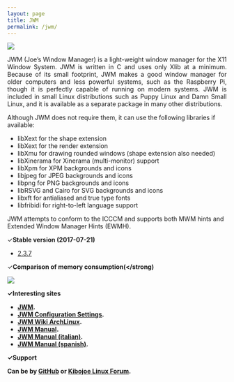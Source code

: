 ```yaml
---
layout: page
title: JWM
permalink: /jwm/
---
```


<img src="http://www.auplod.com/u/ludpoa7e9c0.png">

<p align="justify">JWM (Joe’s Window Manager) is a light-weight window manager for the X11 Window System. JWM is written in C and uses only Xlib at a minimum. Because of its small footprint, JWM makes a good window manager for older computers and less powerful systems, such as the Raspberry Pi, though it is perfectly capable of running on modern systems. JWM is included in small Linux distributions such as Puppy Linux and Damn Small Linux, and it is available as a separate package in many other distributions.</p>

Although JWM does not require them, it can use the following libraries if available: 

- libXext for the shape extension
- libXext for the render extension
- libXmu for drawing rounded windows (shape extension also needed)
- libXinerama for Xinerama (multi-monitor) support
- libXpm for XPM backgrounds and icons
- libjpeg for JPEG backgrounds and icons
- libpng for PNG backgrounds and icons
- libRSVG and Cairo for SVG backgrounds and icons
- libxft for antialiased and true type fonts
- libfribidi for right-to-left language support

JWM attempts to conform to the ICCCM and supports both MWM hints and Extended Window Manager Hints (EWMH).

✓<strong>Stable version (2017-07-21)</strong>

* <a href="http://joewing.net/projects/jwm/release-2.3.shtml">2.3.7</a>

✓<strong>Comparison of memory consumption(</strong)

<img src="http://www.auplod.com/u/ulopda7e9bd.png">

✓<strong>Interesting sites</strong>

- <a href="http://joewing.net/projects/jwm/index.shtml">JWM</a>.
- <a href="http://joewing.net/projects/jwm/config.shtml">JWM Configuration Settings</a>. 
- <a href="https://wiki.archlinux.org/index.php/JWM">JWM Wiki ArchLinux</a>. 
- <a href="https://extendedreality.wordpress.com/2013/10/03/window-managers-4-jwm-eng/">JWM Manual</a>.
- <a href="https://extendedreality.wordpress.com/2013/09/30/window-managers-4-jwm/">JWM Manual (italian)</a>.
- <a href="http://manualinux.eu/jwm.html">JWM Manual (spanish)</a>.

✓<strong>Support</strong>

<p style="text-align: justify;">Can be by <a href="http://github.com/joewing/jwm/">GitHub</a> or <a href="http://forum.kibojoe.org/">Kibojoe Linux Forum</a>.</p>